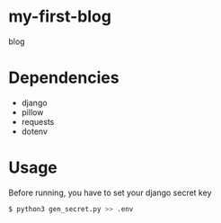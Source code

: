 # my-first-blog
blog
# Dependencies
- django
- pillow
- requests
- dotenv
# Usage

Before running, you have to set your django secret key
```bash
$ python3 gen_secret.py >> .env
```